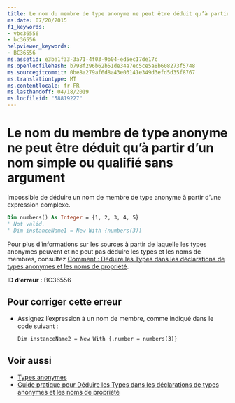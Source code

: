 ```yaml
---
title: Le nom du membre de type anonyme ne peut être déduit qu’à partir d’un nom simple ou qualifié sans argument
ms.date: 07/20/2015
f1_keywords:
- vbc36556
- bc36556
helpviewer_keywords:
- BC36556
ms.assetid: e3ba1f33-3a71-4f03-9b04-ed5ec17de17c
ms.openlocfilehash: b798f296b62b51de34a7ec5ce5a8b608273f5748
ms.sourcegitcommit: 0be8a279af6d8a43e03141e349d3efd5d35f8767
ms.translationtype: MT
ms.contentlocale: fr-FR
ms.lasthandoff: 04/18/2019
ms.locfileid: "58819227"
---
```

# <a name="anonymous-type-member-name-can-be-inferred-only-from-a-simple-or-qualified-name-with-no-arguments"></a>Le nom du membre de type anonyme ne peut être déduit qu’à partir d’un nom simple ou qualifié sans argument
Impossible de déduire un nom de membre de type anonyme à partir d’une expression complexe.  
  
```vb  
Dim numbers() As Integer = {1, 2, 3, 4, 5}  
' Not valid.  
' Dim instanceName1 = New With {numbers(3)}  
```  
  
 Pour plus d’informations sur les sources à partir de laquelle les types anonymes peuvent et ne peut pas déduire les types et les noms de membres, consultez [Comment : Déduire les Types dans les déclarations de types anonymes et les noms de propriété](../../../visual-basic/programming-guide/language-features/objects-and-classes/how-to-infer-property-names-and-types-in-anonymous-type-declarations.md).  
  
 **ID d’erreur :** BC36556  
  
## <a name="to-correct-this-error"></a>Pour corriger cette erreur  
  
-   Assignez l’expression à un nom de membre, comme indiqué dans le code suivant :  
  
    ```  
    Dim instanceName2 = New With {.number = numbers(3)}  
    ```  
  
## <a name="see-also"></a>Voir aussi

- [Types anonymes](../../../visual-basic/programming-guide/language-features/objects-and-classes/anonymous-types.md)
- [Guide pratique pour Déduire les Types dans les déclarations de types anonymes et les noms de propriété](../../../visual-basic/programming-guide/language-features/objects-and-classes/how-to-infer-property-names-and-types-in-anonymous-type-declarations.md)
